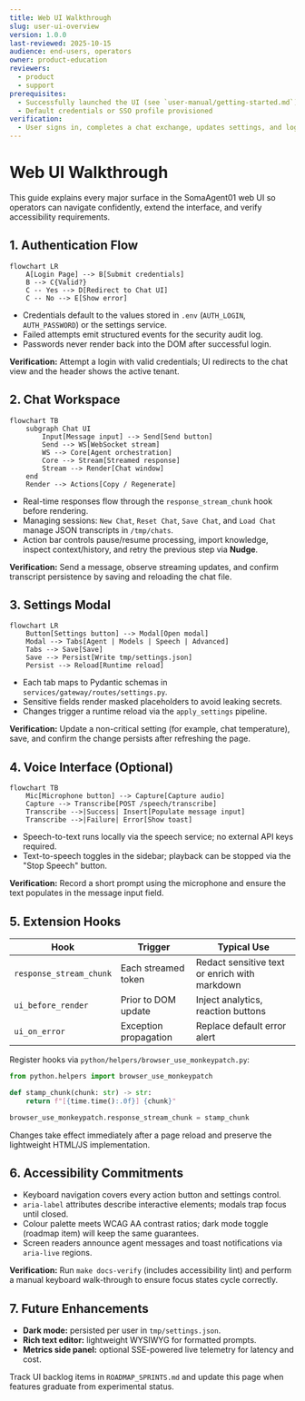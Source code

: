 ```yaml
---
title: Web UI Walkthrough
slug: user-ui-overview
version: 1.0.0
last-reviewed: 2025-10-15
audience: end-users, operators
owner: product-education
reviewers:
  - product
  - support
prerequisites:
  - Successfully launched the UI (see `user-manual/getting-started.md`)
  - Default credentials or SSO profile provisioned
verification:
  - User signs in, completes a chat exchange, updates settings, and logs out without errors
---
```


# Web UI Walkthrough

This guide explains every major surface in the SomaAgent01 web UI so operators can navigate confidently, extend the interface, and verify accessibility requirements.

## 1. Authentication Flow

```mermaid
flowchart LR
    A[Login Page] --> B[Submit credentials]
    B --> C{Valid?}
    C -- Yes --> D[Redirect to Chat UI]
    C -- No --> E[Show error]
```

- Credentials default to the values stored in `.env` (`AUTH_LOGIN`, `AUTH_PASSWORD`) or the settings service.
- Failed attempts emit structured events for the security audit log.
- Passwords never render back into the DOM after successful login.

**Verification:** Attempt a login with valid credentials; UI redirects to the chat view and the header shows the active tenant.

## 2. Chat Workspace

```mermaid
flowchart TB
    subgraph Chat UI
        Input[Message input] --> Send[Send button]
        Send --> WS[WebSocket stream]
        WS --> Core[Agent orchestration]
        Core --> Stream[Streamed response]
        Stream --> Render[Chat window]
    end
    Render --> Actions[Copy / Regenerate]
```

- Real-time responses flow through the `response_stream_chunk` hook before rendering.
- Managing sessions: `New Chat`, `Reset Chat`, `Save Chat`, and `Load Chat` manage JSON transcripts in `/tmp/chats`.
- Action bar controls pause/resume processing, import knowledge, inspect context/history, and retry the previous step via **Nudge**.

**Verification:** Send a message, observe streaming updates, and confirm transcript persistence by saving and reloading the chat file.

## 3. Settings Modal

```mermaid
flowchart LR
    Button[Settings button] --> Modal[Open modal]
    Modal --> Tabs[Agent | Models | Speech | Advanced]
    Tabs --> Save[Save]
    Save --> Persist[Write tmp/settings.json]
    Persist --> Reload[Runtime reload]
```

- Each tab maps to Pydantic schemas in `services/gateway/routes/settings.py`.
- Sensitive fields render masked placeholders to avoid leaking secrets.
- Changes trigger a runtime reload via the `apply_settings` pipeline.

**Verification:** Update a non-critical setting (for example, chat temperature), save, and confirm the change persists after refreshing the page.

## 4. Voice Interface (Optional)

```mermaid
flowchart TB
    Mic[Microphone button] --> Capture[Capture audio]
    Capture --> Transcribe[POST /speech/transcribe]
    Transcribe -->|Success| Insert[Populate message input]
    Transcribe -->|Failure| Error[Show toast]
```

- Speech-to-text runs locally via the speech service; no external API keys required.
- Text-to-speech toggles in the sidebar; playback can be stopped via the "Stop Speech" button.

**Verification:** Record a short prompt using the microphone and ensure the text populates in the message input field.

## 5. Extension Hooks

| Hook | Trigger | Typical Use |
| ---- | ------- | ----------- |
| `response_stream_chunk` | Each streamed token | Redact sensitive text or enrich with markdown |
| `ui_before_render` | Prior to DOM update | Inject analytics, reaction buttons |
| `ui_on_error` | Exception propagation | Replace default error alert |

Register hooks via `python/helpers/browser_use_monkeypatch.py`:

```python
from python.helpers import browser_use_monkeypatch

def stamp_chunk(chunk: str) -> str:
    return f"[{time.time():.0f}] {chunk}"

browser_use_monkeypatch.response_stream_chunk = stamp_chunk
```

Changes take effect immediately after a page reload and preserve the lightweight HTML/JS implementation.

## 6. Accessibility Commitments

- Keyboard navigation covers every action button and settings control.
- `aria-label` attributes describe interactive elements; modals trap focus until closed.
- Colour palette meets WCAG AA contrast ratios; dark mode toggle (roadmap item) will keep the same guarantees.
- Screen readers announce agent messages and toast notifications via `aria-live` regions.

**Verification:** Run `make docs-verify` (includes accessibility lint) and perform a manual keyboard walk-through to ensure focus states cycle correctly.

## 7. Future Enhancements

- **Dark mode:** persisted per user in `tmp/settings.json`.
- **Rich text editor:** lightweight WYSIWYG for formatted prompts.
- **Metrics side panel:** optional SSE-powered live telemetry for latency and cost.

Track UI backlog items in `ROADMAP_SPRINTS.md` and update this page when features graduate from experimental status.
